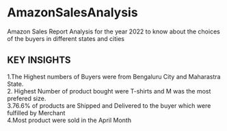 # AmazonSalesAnalysis
Amazon Sales Report Analysis for the year 2022 to know about the choices of the buyers in different states and cities

##  KEY INSIGHTS  
1.The Highest numbers of Buyers were from Bengaluru City and Maharastra State.  
2. Highest Number of product bought  were T-shirts and M was the most prefered size.  
3.76.6% of products are Shipped and Delivered to the buyer which were fulfilled by Merchant  
4.Most product were sold in the April Month  
